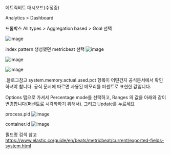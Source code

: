 메트릭비트 대시보드(수정중)

Analytics > Dashboard


드롭박스 All types > Aggregation based > Goal 선택

![image](https://user-images.githubusercontent.com/51702223/152738602-dd994022-f8c1-4def-996b-036c6857e81c.png)



index pattern 생성했던 metricbeat 선택
![image](https://user-images.githubusercontent.com/51702223/152738919-951f1893-c603-497e-8c7c-a6209ea2bf45.png)


![image](https://user-images.githubusercontent.com/51702223/152740397-803c26a7-e97b-443a-8a7c-a582a64fc39d.png)

![image](https://user-images.githubusercontent.com/51702223/152846151-4a7381d7-135a-42e5-b302-e7128b3c60d1.png)


.블로그참고
system.memory.actual.used.pct 항목이 어떤건지 공식문서에서 확인하셔야 합니다.  공식 문서에 따르면 사용된 메모리를 퍼센트로 표현한 값입니다.

Options 탭으로 가셔서 Percentage mode를 선택하고, Ranges 의 값을 아래와 같이 변경합니다(퍼센트로 시각화하기 위해서). 그리고 Update를 누르세요

process.pid
![image](https://user-images.githubusercontent.com/51702223/152849333-cd872b8f-daac-4e3b-8df8-5d04785c1f3a.png)

container.id
![image](https://user-images.githubusercontent.com/51702223/152849532-c669f6c8-f0cc-4adf-8416-970f60db2f91.png)

필드명 검색 참고
https://www.elastic.co/guide/en/beats/metricbeat/current/exported-fields-system.html
